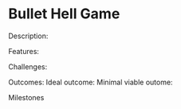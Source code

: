 # Bullet Hell Game

Description:

Features:

Challenges: 

Outcomes:
Ideal outcome:
Minimal viable outome:

Milestones
